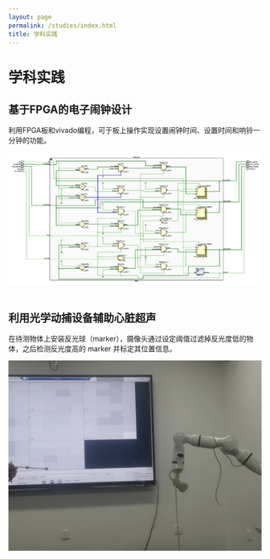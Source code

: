 ```yaml
---
layout: page
permalink: /studies/index.html
title: 学科实践
---
```


# 学科实践

## 基于FPGA的电子闹钟设计
利用FPGA板和vivado编程，可于板上操作实现设置闹钟时间、设置时间和响铃一分钟的功能。
<div class="third">
<img src="/images/naozhong.jpg">
</div><br>

## 利用光学动捕设备辅助心脏超声
在待测物体上安装反光球（marker），摄像头通过设定阈值过滤掉反光度低的物体，之后检测反光度高的 marker 并标定其位置信息。
<div class="third">
<img src="/images/dongbu.jpg">
</div><br>
